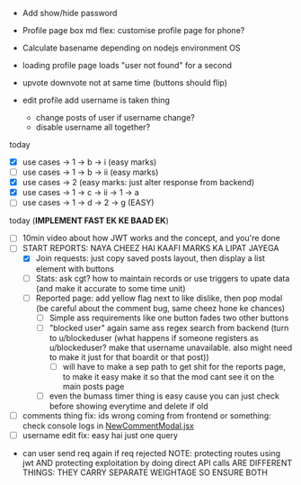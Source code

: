 - Add show/hide password
- Profile page box md flex: customise profile page for phone?
- Calculate basename depending on nodejs environment OS

- loading profile page loads "user not found" for a second
- upvote downvote not at same time (buttons should flip)
- edit profile add username is taken thing
  - change posts of user if username change?
  - disable username all together?

today
- [X] use cases -> 1 -> b -> i (easy marks)
- [ ] use cases -> 1 -> b -> ii (easy marks)
- [X] use cases -> 2 (easy marks: just alter response from backend)
- [X] use cases -> 1 -> c -> ii -> 1 -> a
- [ ] use cases -> 1 -> d -> 2 -> g (EASY)

today (****************IMPLEMENT FAST EK KE BAAD EK****************)
- [ ] 10min video about how JWT works and the concept, and you're done
- [ ] START REPORTS: NAYA CHEEZ HAI KAAFI MARKS KA LIPAT JAYEGA
  - [X] Join requests: just copy saved posts layout, then display a list element with buttons
  - [ ] Stats: ask cgt? how to maintain records or use triggers to upate data (and make it accurate to some time unit)
  - [ ] Reported page: add yellow flag next to like dislike, then pop modal (be careful about the comment bug, same cheez hone ke chances)
    - [ ] Simple ass requirements like one button fades two other buttons
    - [ ] "blocked user" again same ass regex search from backend (turn to u/blockeduser (what happens if someone registers as u/blockeduser? make that username unavailable. also might need to make it just for that boardit or that post))
      - [ ] will have to make a sep path to get shit for the reports page, to make it easy make it so that the mod cant see it on the main posts page
    - [ ] even the bumass timer thing is easy cause you can just check before showing everytime and delete if old
- [ ] comments thing fix: ids wrong coming from frontend or something: check console logs in [NewCommentModal.jsx](frontend/src/components/BoarditPage/NewCommentModal.jsx)
- [ ] username edit fix: easy hai just one query

- can user send req again if req rejected
NOTE: protecting routes using jwt AND protecting exploitation by doing direct API calls ARE DIFFERENT THINGS: THEY CARRY SEPARATE WEIGHTAGE SO ENSURE BOTH